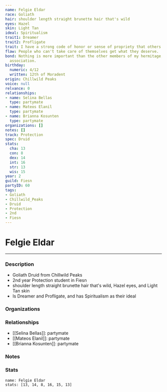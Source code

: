 ```yaml
---
name: Felgie Eldar
race: Goliath
hair: shoulder length straight brunette hair that's wild
eyes: Hazel
skin: Light Tan
ideal: Spiritualism
trait1: Dreamer
trait2: Profligate
trait: I have a strong code of honor or sense of propriety that others don't comprehend.
flaw: People who can't take care of themselves get what they deserve.
bond: Nothing is more important than the other members of my hermitage, order, or
  association.
birthday:
  numeric: 4/12
  written: 12th of Moradent
origin: Chillwild Peaks
voice: null
relvance: 0
relationships:
- name: Selina Bellas
  type: partymate
- name: Mateos Elanil
  type: partymate
- name: Brianna Kosunten
  type: partymate
organizations: []
notes: []
track: Protection
spec: Druid
stats:
  cha: 13
  con: 8
  dex: 14
  int: 16
  str: 13
  wis: 15
year: 2
guild: Fiesn
partyID: 60
tags:
- Goliath
- Chillwild_Peaks
- Druid
- Protection
- 2nd
- Fiesn
---
```

# Felgie Eldar
---
### Description
- Goliath Druid from Chillwild Peaks
- 2nd year Protection student in Fiesn
- shoulder length straight brunette hair that's wild, Hazel eyes, and Light Tan skin
- Is Dreamer and Profligate, and has Spiritualism as their ideal

### Organizations

### Relationships
- [[Selina Bellas]]: partymate
- [[Mateos Elanil]]: partymate
- [[Brianna Kosunten]]: partymate

### Notes

### Stats
```statblock
name: Felgie Eldar
stats: [13, 14, 8, 16, 15, 13]
```